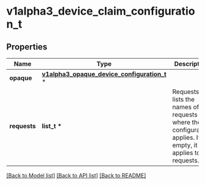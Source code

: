 # v1alpha3_device_claim_configuration_t

## Properties
Name | Type | Description | Notes
------------ | ------------- | ------------- | -------------
**opaque** | [**v1alpha3_opaque_device_configuration_t**](v1alpha3_opaque_device_configuration.md) \* |  | [optional] 
**requests** | **list_t \*** | Requests lists the names of requests where the configuration applies. If empty, it applies to all requests. | [optional] 

[[Back to Model list]](../README.md#documentation-for-models) [[Back to API list]](../README.md#documentation-for-api-endpoints) [[Back to README]](../README.md)


